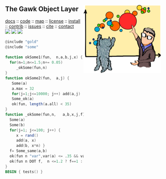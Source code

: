 <a name=top>
<img align=right src="https://raw.githubusercontent.com/timm/awk/master/etc/img/bubbles.png" width=250>
<h2>
     The Gawk Object Layer
</h2>
<p>
   <a    href="http://menzies.us/awk/index">docs</a>
   :: <a href="http://github.com/timm/awk">code</a>
   :: <a href="http://menzies.us/awk/index#map">map</a>
   :: <a href="http://menzies.us/awk/index#license">license</a>
   :: <a href="http://menzies.us/awk/index#install">install</a>
   :: <a href="http://menzies.us/awk/index#contribute">contrib</a>
   :: <a href="http://github.com/timm/awk/issues">issues</a>
   :: <a href="http://menzies.us/awk/index#cite">cite</a>
   :: <a href="http://menzies.us/awk/index#contact">contact</a>
<br>
   <img src="https://img.shields.io/badge/language-gawk-orange">
   <img src="https://img.shields.io/badge/purpose-ai,se-blueviolet">
   <img src="https://img.shields.io/badge/platform-mac,*nux-informational">
</p>

```awk
@include "gold"
@include "some"

function okSome1(fun,  n,a,b,j,x) {
  for(n=1;n<=1.5;n+= 0.05) 
     _okSome(fun,n)
}
function okSome2(fun,  a,j) {
   Some(a)
   a.max = 32
   for(j=1;j<=10000; j++) add(a,j)
   Some_ok(a)
   ok(fun, length(a.all) < 35)
}
function _okSome(fun,n,   a,b,x,j,f) {
  Some(a)
  Some(b)
  for(j=1; j<=100; j++) {
     x = rand()
     add(a, x)
     add(b, x*n) }
  f= Some_same(a,b)
  ok(fun n "var",var(a) <= .35 && var(a) >=.25)
  ok(fun n DOT f,  n <=1.2 ? f==1 : f==0)
}
BEGIN { tests() }
```
